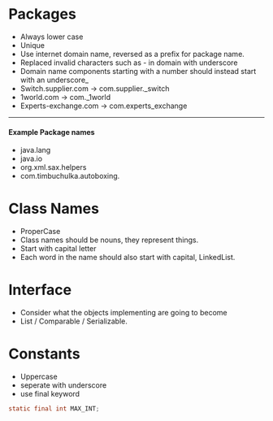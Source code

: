 # Packages

- Always lower case
- Unique
- Use internet domain name, reversed as a prefix for package name.
- Replaced invalid characters such as - in domain with underscore
- Domain name components starting with a number should instead start with an underscore_
- Switch.supplier.com -> com.supplier._switch
- 1world.com -> com._1world
- Experts-exchange.com -> com.experts_exchange

---

#### Example Package names

- java.lang
- java.io
- org.xml.sax.helpers
- com.timbuchulka.autoboxing.

# Class Names

- ProperCase
- Class names should be nouns, they represent things.
- Start with capital letter
- Each word in the name should also start with capital, LinkedList.

# Interface

- Consider what the objects implementing are going to  become
- List / Comparable / Serializable.



# Constants

- Uppercase
- seperate with underscore
- use final keyword

```java
static final int MAX_INT;
```


